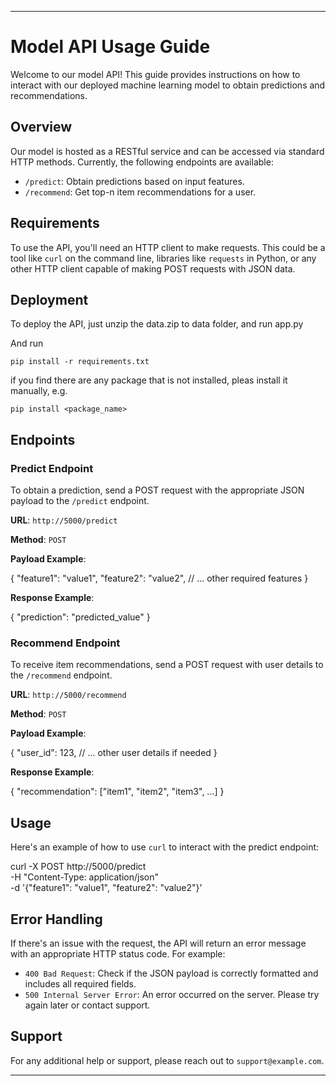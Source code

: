 
---

# Model API Usage Guide

Welcome to our model API! This guide provides instructions on how to interact with our deployed machine learning model to obtain predictions and recommendations. 

## Overview

Our model is hosted as a RESTful service and can be accessed via standard HTTP methods. Currently, the following endpoints are available:

- `/predict`: Obtain predictions based on input features.
- `/recommend`: Get top-n item recommendations for a user.

## Requirements

To use the API, you'll need an HTTP client to make requests. This could be a tool like `curl` on the command line, libraries like `requests` in Python, or any other HTTP client capable of making POST requests with JSON data.

## Deployment

To deploy the API, just unzip the data.zip to data folder, and run app.py

And run

`pip install -r requirements.txt`

if you find there are any package that is not installed, pleas install it manually, e.g.

`pip install <package_name>`


## Endpoints

### Predict Endpoint

To obtain a prediction, send a POST request with the appropriate JSON payload to the `/predict` endpoint.

**URL**: `http://5000/predict`

**Method**: `POST`

**Payload Example**:


{
    "feature1": "value1",
    "feature2": "value2",
    // ... other required features
}


**Response Example**:


{
    "prediction": "predicted_value"
}


### Recommend Endpoint

To receive item recommendations, send a POST request with user details to the `/recommend` endpoint.

**URL**: `http://5000/recommend`

**Method**: `POST`

**Payload Example**:


{
    "user_id": 123,
    // ... other user details if needed
}


**Response Example**:


{
    "recommendation": ["item1", "item2", "item3", ...]
}


## Usage

Here's an example of how to use `curl` to interact with the predict endpoint:


curl -X POST http://5000/predict \
    -H "Content-Type: application/json" \
    -d '{"feature1": "value1", "feature2": "value2"}'


## Error Handling

If there's an issue with the request, the API will return an error message with an appropriate HTTP status code. For example:

- `400 Bad Request`: Check if the JSON payload is correctly formatted and includes all required fields.
- `500 Internal Server Error`: An error occurred on the server. Please try again later or contact support.

## Support

For any additional help or support, please reach out to `support@example.com`.

---
